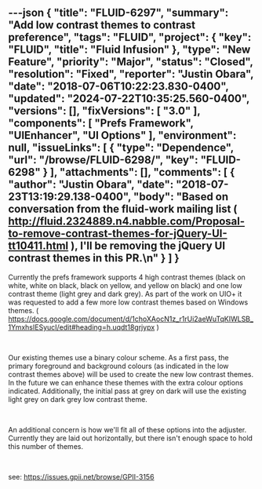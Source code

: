 ---json
{
  "title": "FLUID-6297",
  "summary": "Add low contrast themes to contrast preference",
  "tags": "FLUID",
  "project": {
    "key": "FLUID",
    "title": "Fluid Infusion"
  },
  "type": "New Feature",
  "priority": "Major",
  "status": "Closed",
  "resolution": "Fixed",
  "reporter": "Justin Obara",
  "date": "2018-07-06T10:22:23.830-0400",
  "updated": "2024-07-22T10:35:25.560-0400",
  "versions": [],
  "fixVersions": [
    "3.0"
  ],
  "components": [
    "Prefs Framework",
    "UIEnhancer",
    "UI Options"
  ],
  "environment": null,
  "issueLinks": [
    {
      "type": "Dependence",
      "url": "/browse/FLUID-6298/",
      "key": "FLUID-6298"
    }
  ],
  "attachments": [],
  "comments": [
    {
      "author": "Justin Obara",
      "date": "2018-07-23T13:19:29.138-0400",
      "body": "Based on conversation from the fluid-work mailing list ( <http://fluid.2324889.n4.nabble.com/Proposal-to-remove-contrast-themes-for-jQuery-UI-tt10411.html> ), I'll be removing the jQuery UI contrast themes in this PR.\n"
    }
  ]
}
---
Currently the prefs framework supports 4 high contrast themes (black on white, white on black, black on yellow, and yellow on black) and one low contrast theme (light grey and dark grey). As part of the work on UIO+ it was requested to add a few more low contrast themes based on Windows themes. ( <https://docs.google.com/document/d/1choXAocN1z_r1rUi2aeWuTqKIWLSB_1YmxhsIESyucI/edit#heading=h.uqdt18grjypx> )

 

Our existing themes use a binary colour scheme. As a first pass, the primary foreground and background colours (as indicated in the low contrast themes above) will be used to create the new low contrast themes. In the future we can enhance these themes with the extra colour options indicated. Additionally, the initial pass at grey on dark will use the existing light grey on dark grey low contrast theme.

 

An additional concern is how we'll fit all of these options into the adjuster. Currently they are laid out horizontally, but there isn't enough space to hold this number of themes.

 

see: <https://issues.gpii.net/browse/GPII-3156>

        